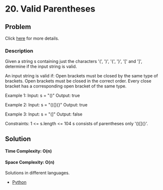 # 20. Valid Parentheses
## Problem
Click [here](https://leetcode.com/problems/valid-parentheses/description/) for more details.

### Description
Given a string s containing just the characters '(', ')', '{', '}', '[' and ']', determine if the input string is valid.

An input string is valid if:
Open brackets must be closed by the same type of brackets.
Open brackets must be closed in the correct order.
Every close bracket has a corresponding open bracket of the same type.
 

Example 1:
Input: s = "()"
Output: true

Example 2:
Input: s = "()[]{}"
Output: true

Example 3:
Input: s = "(]"
Output: false

Constraints:
1 <= s.length <= 104
s consists of parentheses only '()[]{}'.

## Solution
#### **Time Complexity:** O(n)
#### **Space Complexity:** O(n)
Solutions in different languages.
- [Python](https://github.com/rabbicse/problem-solving/blob/master/src/leetcode/solutions/20.%20Valid%20Parentheses/solution.py)
